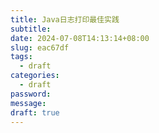 ```yaml
---
title: Java日志打印最佳实践
subtitle: 
date: 2024-07-08T14:13:14+08:00
slug: eac67df
tags:
  - draft
categories:
  - draft
password: 
message: 
draft: true
---
```



